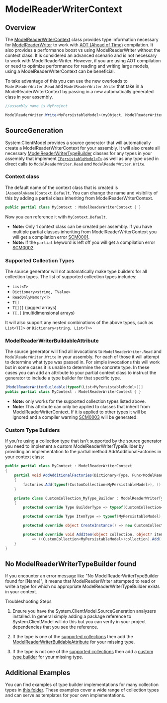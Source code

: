 # ModelReaderWriterContext

## Overview

The [ModelReaderWriterContext](https://github.com/Azure/azure-sdk-for-net/blob/main/sdk/core/System.ClientModel/src/ModelReaderWriter/ModelReaderWriterContext.cs) class
 provides type information necessary for [ModelReaderWriter]((https://github.com/Azure/azure-sdk-for-net/blob/main/sdk/core/System.ClientModel/src/ModelReaderWriter/ModelReaderWriter.cs))
 to work with [AOT (Ahead of Time)](https://learn.microsoft.com/dotnet/core/deploying/native-aot/) compilation.
It also provides a performance boost vs using ModelReaderWriter without the context class.  It is considered
an advanced scenario and is not necessary to work with ModelReaderWriter. However, if you are using AOT compilation or need to optimize
performance for reading and writing large models, using a ModelReaderWriterContext can be beneficial.

To take advantage of this you can use the new overloads to `ModelReaderWriter.Read` and `ModelReaderWriter.Write`
that take in a ModelReaderWriterContext by passing in a new automatically generated class in your assembly.

```C# Snippet:ModelReaderWriterContext_Usage
//assembly name is MyProject

ModelReaderWriter.Write<MyPersistableModel>(myObject, ModelReaderWriterOptions.Json, MyProjectContext.Default);
```

## SourceGeneration

System.ClientModel provides a source generator that will automatically create a ModelReaderWriterContext for your assembly.
It will also create all necessary [ModelReaderWriterTypeBuilder](https://github.com/Azure/azure-sdk-for-net/blob/main/sdk/core/System.ClientModel/src/ModelReaderWriter/ModelReaderWriterTypeBuilder.cs) classes for any types in your assembly that
implement [```IPersistableModel<T>```](https://github.com/Azure/azure-sdk-for-net/blob/main/sdk/core/System.ClientModel/src/ModelReaderWriter/IPersistableModel.cs) as well as any type used in direct calls to `ModelReaderWriter.Read` and `ModelReaderWriter.Write`.

### Context class

The default name of the context class that is created is `[AssemblyName]Context.Default`.
You can change the name and visibility of this by adding a partial class inheriting from ModelReaderWriterContext.

```C# Snippet:ModelReaderWriterContext_ContextClass
public partial class MyContext : ModelReaderWriterContext { }
```

Now you can reference it with `MyContext.Default`.

- **Note:** Only 1 context class can be created per assembly.
 If you have multiple partial classes inheriting from ModelReaderWriterContext you will get a compilation error [SCM0001](https://aka.ms/system-clientmodel/diagnostics#scm0001).
- **Note:** If the `partial` keyword is left off you will get a compilation error [SCM0002](https://aka.ms/system-clientmodel/diagnostics#scm0002).

### Supported Collection Types

The source generator will not automatically make type builders for all collection types.
The list of supported collection types includes:
- `List<T>`
- `Dictionary<string, TValue>`
- `ReadOnlyMemory<T>`
- `T[]`
- `T[][]` (jagged arrays)
- `T[,]` (multidimensional arrays)

It will also support any nested combinations of the above types, such as `List<T[]>` or `Dictionary<string, List<T>>`

### ModelReaderWriterBuildableAttribute

The source generator will find all invocations to `ModelReaderWriter.Read` and `ModelReaderWriter.Write` in your assembly.
For each of those it will attempt to determine what type was passed in.  For simple invocations this will work but in some cases
it is unable to determine the concrete type.  In these cases you can add an attribute to your partial context
class to instruct the generator to include a type builder for that specific type.

```C# Snippet:ModelReaderWriterContext_AttributeUsage
[ModelReaderWriterBuildable(typeof(List<MyPersistableModel>))]
public partial class MyContext : ModelReaderWriterContext { }
```

- **Note:** only works for the supported collection types listed above.
- **Note:** This attribute can only be applied to classes that inherit from ModelReaderWriterContext.
If it is applied to other types it will be ignored and a compiler warning [SCM0003](https://aka.ms/system-clientmodel/diagnostics#scm0003) will be generated.

### Custom Type Builders

If you're using a collection type that isn't supported by the source generator you need to
implement a custom ModelReaderWriterTypeBuilder by providing an implementation to the partial method AddAdditionalFactories in your context class:

```C# Snippet:ModelReaderWriterContext_CustomBuilder
public partial class MyContext : ModelReaderWriterContext
{
    partial void AddAdditionalFactories(Dictionary<Type, Func<ModelReaderWriterTypeBuilder>> factories)
    {
        factories.Add(typeof(CustomCollection<MyPersistableModel>), () => new CustomCollection_MyType_Builder());
    }

    private class CustomCollection_MyType_Builder : ModelReaderWriterTypeBuilder
    {
        protected override Type BuilderType => typeof(CustomCollection<MyPersistableModel>);

        protected override Type ItemType => typeof(MyPersistableModel);

        protected override object CreateInstance() => new CustomCollection<MyPersistableModel>();

        protected override void AddItem(object collection, object? item)
            => ((CustomCollection<MyPersistableModel>)collection).Add((MyPersistableModel)item!);
    }
}
```

## No ModelReaderWriterTypeBuilder found

If you encounter an error message like "No ModelReaderWriterTypeBuilder found for [Name]", it means that ModelReaderWriter attempted to read or write
 a type for which no appropriate ModelReaderWriterTypeBuilder exists in your context.

Troubleshooting Steps

1. Ensure you have the System.ClientModel.SourceGeneration analyzers installed. In general simply adding
a package reference to System.ClientModel will do this but you can verify in your project dependencies that you see the reference.

2. If the type is one of the [supported collections](#supported-collection-types) then add the [ModelReaderWriterBuildableAttribute](#modelreaderwriterbuildableattribute) for your missing type.
3. If the type is not one of the [supported collections](#supported-collection-types) then add a [custom type builder](#custom-type-builders) for your missing type.

## Additional Examples

You can find examples of type builder implementations for many collection types in [this folder](https://github.com/Azure/azure-sdk-for-net/blob/main/sdk/core/System.ClientModel/tests/ModelReaderWriterTests/Models/AvailabilitySetDatas).
These examples cover a wide range of collection types and can serve as templates for your own implementations.
